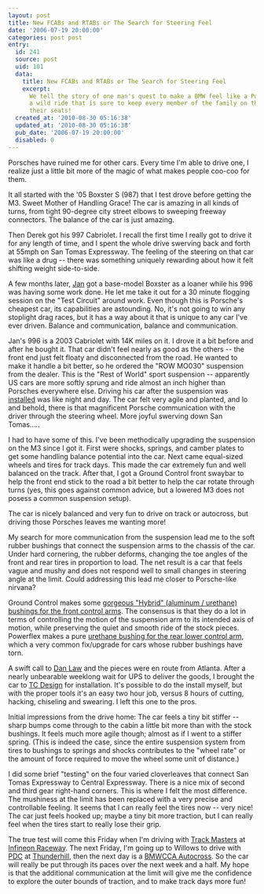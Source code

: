 ```yaml
---
layout: post
title: New FCABs and RTABs or The Search for Steering Feel
date: '2006-07-19 20:00:00'
categories: post post
entry:
  id: 241
  source: post
  uid: 101
  data:
    title: New FCABs and RTABs or The Search for Steering Feel
    excerpt:
      We tell the story of one man's quest to make a BMW feel like a Porsche.  It's
      a wild ride that is sure to keep every member of the family on their edge of
      their seats!
  created_at: '2010-08-30 05:16:38'
  updated_at: '2010-08-30 05:16:38'
  pub_date: '2006-07-19 20:00:00'
  disabled: 0
---
```


Porsches have ruined me for other cars. Every time I'm able to drive one, I realize just a little bit more of the magic of what makes people coo-coo for them.

It all started with the '05 Boxster S (987) that I test drove before getting the M3. Sweet Mother of Handling Grace! The car is amazing in all kinds of turns, from tight 90-degree city street elbows to sweeping freeway connectors. The balance of the car is just amazing.

Then Derek got his 997 Cabriolet. I recall the first time I really got to drive it for any length of time, and I spent the whole drive swerving back and forth at 55mph on San Tomas Expressway. The feeling of the steering on that car was like a drug -- there was something uniquely rewarding about how it felt shifting weight side-to-side.

A few months later, <a href='http://jkb.org/'>Jan</a> got a base-model Boxster as a loaner while his 996 was having some work done. He let me take it out for a 30 minute flogging session on the "Test Circuit" around work. Even though this is Porsche's cheapest car, its capabilities are astounding. No, it's not going to win any stoplight drag races, but it has a way about it that is unique to any car I've ever driven. Balance and communication, balance and communication.

Jan's 996 is a 2003 Cabriolet with 14K miles on it. I drove it a bit before and after he bought it. That car didn't feel nearly as good as the others -- the front end just felt floaty and disconnected from the road. He wanted to make it handle a bit better, so he ordered the "ROW MO030" suspension from the dealer. This is the "Rest of World" sport suspension -- apparently US cars are more softly sprung and ride almost an inch higher than Porsches everywhere else. Driving his car after the suspension was <a href='http://tcdesignfab.com/'>installed</a> was like night and day. The car felt very agile and planted, and lo and behold, there is that magnificent Porsche communication with the driver through the steering wheel. More joyful swerving down San Tomas.....

I had to have some of this. I've been methodically upgrading the suspension on the M3 since I got it. First were shocks, springs, and camber plates to get some handling balance potential into the car. Next came equal-sized wheels and tires for track days. This made the car extremely fun and well balanced on the track. After that, I got a Ground Control front swaybar to help the front end stick to the road a bit better to help the car rotate through turns (yes, this goes against common advice, but a lowered M3 does not posess a common suspension setup).

The car is nicely balanced and very fun to drive on track or autocross, but driving those Porsches leaves me wanting more!

My search for more communication from the suspension lead me to the soft rubber bushings that connect the suspension arms to the chassis of the car. Under hard cornering, the rubber deforms, changing the toe angles of the front and rear tires in proportion to load. The net result is a car that feels vague and mushy and does not respond well to small changes in steering angle at the limit. Could addressing this lead me closer to Porsche-like nirvana?

Ground Control makes some <a href='http://www.ground-control-store.com/products/description.php/II=162/CA=103'>gorgeous "Hybrid" (aluminum / urethane) bushings for the front control arms</a>. The consensus is that they do a lot in terms of controlling the motion of the suspension arm to its intended axis of motion, while preserving the quiet and smooth ride of the stock pieces. Powerflex makes a pure <a href='http://www.evosport.com/product/default.aspx?catid=552'>urethane bushing for the rear lower control arm</a>, which a very common fix/upgrade for cars whose rubber bushings have torn.

A swift call to <a href='http://dermotorsports.com/'>Dan Law</a> and the pieces were en route from Atlanta. After a nearly unbearable weeklong wait for UPS to deliver the goods, I brought the car to <a href='http://tcdesignfab.com/'>TC Design</a> for installation. It's possible to do the install myself, but with the proper tools it's an easy two hour job, versus 8 hours of cutting, hacking, chiseling and swearing. I left this one to the pros.

Initial impressions from the drive home: The car feels a tiny bit stiffer -- sharp bumps come through to the cabin a little bit more than with the stock bushings. It feels much more agile though; almost as if I went to a stiffer spring. (This is indeed the case, since the entire suspension system from tires to bushings to springs and shocks contributes to the "wheel rate" or the amount of force required to move the wheel some unit of distance.)

I did some brief "testing" on the four varied cloverleaves that connect San Tomas Expressway to Central Expressway. There is a nice mix of second and third gear right-hand corners. This is where I felt the most difference. The mushiness at the limit has been replaced with a very precise and controllable feeling. It seems that I can really feel the tires now -- very nice! The car just feels hooked up; maybe a tiny bit more traction, but I can really feel when the tires start to really lose their grip.

The true test will come this Friday when I'm driving with <a href='http://trackmasters-racing.com/'>Track Masters</a> at <a href='http://infineonraceway.com/'>Infineon Raceway</a>. The next Friday, I'm going up to Willows to drive with <a href='http://pdcracing.net/'>PDC</a> at <a href='http://thunderhill.com/'>Thunderhill</a>, then the next day is a <a href='http://www.justracing.com/ggc_bmw_cca/viewtopic.php?t=278'>BMWCCA Autocross</a>. So the car will really be put through its paces over the next week and a half. My hope is that the additional communication at the limit will give me the confidence to explore the outer bounds of traction, and to make track days more fun!
